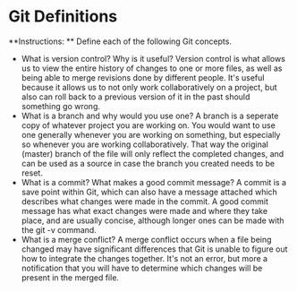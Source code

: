 # Git Definitions

**Instructions: ** Define each of the following Git concepts.

* What is version control?  Why is it useful?
Version control is what allows us to view the entire history of changes to one or more files, as well as being able to merge revisions done by different people. It's useful because it allows us to not only work collaboratively on a project, but also can roll back to a previous version of it in the past should something go wrong.
* What is a branch and why would you use one?
A branch is a seperate copy of whatever project you are working on. You would want to use one generally whenever you are working on something, but especially so whenever you are working collaboratively. That way the original (master) branch of the file will only reflect the completed changes, and can be used as a source in case the branch you created needs to be reset.
* What is a commit? What makes a good commit message?
A commit is a save point within Git, which can also have a message attached which describes what changes were made in the commit. A good commit message has what exact changes were made and where they take place, and are usually concise, although longer ones can be made with the git -v command.
* What is a merge conflict?
A merge conflict occurs when a file being changed may have significant differences that Git is unable to figure out how to integrate the changes together. It's not an error, but more a notification that you will have to determine which changes will be present in the merged file.
